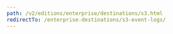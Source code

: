 ```yaml
---
path: /v2/editions/enterprise/destinations/s3.html
redirectTo: /enterprise-destinations/s3-event-logs/
---
```

